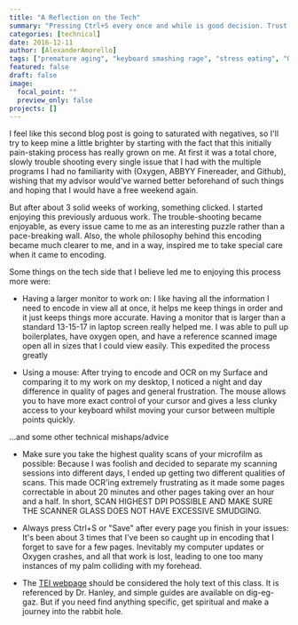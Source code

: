 ```yaml
---
title: "A Reflection on the Tech"
summary: "Pressing Ctrl+S every once and while is good decision. Trust me "
categories: [technical]
date: 2016-12-11
author: [AlexanderAmorello]
tags: ["premature aging", "keyboard smashing rage", "stress eating", "OCR", "Oxygen", "Lack of Oxygen"]
featured: false
draft: false
image:
  focal_point: ""
  preview_only: false
projects: []
---
```


I feel like this second blog post is going to saturated with negatives, so I'll try to keep mine a little brighter by starting with the fact that this initially pain-staking process has really grown on me. At first it was a total chore, slowly trouble shooting every single issue that I had with the multiple programs I had no familiarity with (Oxygen, ABBYY Finereader, and Github), wishing that my advisor would've warned better beforehand of such things and hoping that I would have a free weekend again.

But after about 3 solid weeks of working, something clicked. I started enjoying this previously arduous work. The trouble-shooting became enjoyable, as every issue came to me as an interesting puzzle rather than a pace-breaking wall. Also, the whole philosophy behind this encoding became much clearer to me, and in a way, inspired me to take special care when it came to encoding.

Some things on the tech side that I believe led me to enjoying this process more were:

- Having a larger monitor to work on: I like having all the information I need to encode in view all at once, it helps me keep things in order and it just keeps things more accurate. Having a monitor that is larger than a standard 13-15-17 in laptop screen really helped me. I was able to pull up boilerplates, have oxygen open, and have a reference scanned image open all in sizes that I could view easily. This expedited the process greatly

- Using a mouse: After trying to encode and OCR on my Surface and comparing it to my work on my desktop, I noticed a night and day difference in quality of pages and general frustration. The mouse allows you to have more exact control of your cursor and gives a less clunky access to your keyboard whilst moving your cursor between multiple points quickly.

...and some other technical mishaps/advice

- Make sure you take the highest quality scans of your microfilm as possible: Because I was foolish and decided to separate my scanning sessions into different days, I ended up getting two different qualities of scans. This made OCR'ing extremely frustrating as it made some pages correctable in about 20 minutes and other pages taking over an hour and a half. In short, SCAN HIGHEST DPI POSSIBLE AND MAKE SURE THE SCANNER GLASS DOES NOT HAVE EXCESSIVE SMUDGING.

- Always press Ctrl+S or "Save" after every page you finish in your issues: It's been about 3 times that I've been so caught up in encoding that I forget to save for a few pages. Inevitably my computer updates or Oxygen crashes, and all that work is lost, leading to one too many instances of my palm colliding with my forehead.

- The [TEI webpage](http://www.tei-c.org/index.xml) should be considered the holy text of this class. It is referenced by Dr. Hanley, and simple guides are available on dig-eg-gaz. But if you need find anything specific, get spiritual and make a journey into the rabbit hole.
